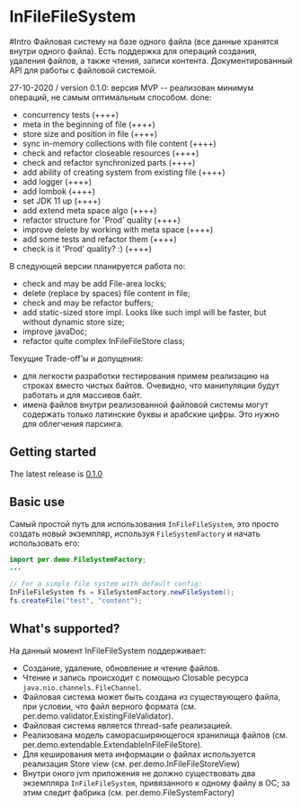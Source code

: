 InFileFileSystem
=====
#Intro
Файловая систему на базе одного файла (все данные хранятся внутри одного файла). 
Есть поддержка для операций создания, удаления файлов, а также чтения, записи контента. 
Документированный API для работы с файловой системой.

27-10-2020 / version 0.1.0:
версия MVP -- реализован минимум операций, не самым оптимальным способом.
done:
- concurrency tests (++++)
- meta in the beginning of file (++++)
- store size and position in file (++++)
- sync in-memory collections with file content (++++)
- check and refactor closeable resources (++++)
- check and refactor synchronized parts (++++)
- add ability of creating system from existing file (++++)
- add logger (++++)
- add lombok (++++)
- set JDK 11 up (++++)
- add extend meta space algo (++++)
- refactor structure for 'Prod' quality (++++)
- improve delete by working with meta space (++++)
- add some tests and refactor them (++++)
- check is it 'Prod' quality? :) (++++)

В следующей версии планируется работа по:
- check and may be add File-area locks;
- delete (replace by spaces) file content in file;
- check and may be refactor buffers;
- add static-sized store impl. Looks like such impl will be faster, but without dynamic store size;
- improve javaDoc;
- refactor quite complex InFileFileStore class;

Текущие Trade-off'ы и допущения:
- для легкости разработки тестирования примем реализацию на строках вместо чистых байтов. Очевидно, 
    что манипуляции будут работать и для массивов байт.
- имена файлов внутри реализованной файловой системы могут содержать только латинские буквы и арабские цифры. 
    Это нужно для облегчения парсинга.

Getting started
---------------
The latest release is [0.1.0](https://github.com/ppeerr/file-system/releases/tag/v0.1.0)

Basic use
---------
Самый простой путь для использования `InFileFileSystem`, это просто создать новый экземпляр, используя `FileSystemFactory`
и начать использовать его:

```java
import per.demo.FileSystemFactory;
...

// For a simple file system with default config:
InFileFileSystem fs = FileSystemFactory.newFileSystem();
fs.createFile("test", "content");
```

What's supported?
-----------------

На данный момент InFileFileSystem поддерживает:

- Создание, удаление, обновление и чтение файлов.
- Чтение и запись происходит с помощью Closable ресурса `java.nio.channels.FileChannel`.
- Файловая система может быть создана из существующего файла,
    при условии, что файл верного формата (см. per.demo.validator.ExistingFileValidator).
- Файловая система является thread-safe реализацией.
- Реализована модель саморасширяющегося хранилища файлов (см. per.demo.extendable.ExtendableInFileFileStore).
- Для кеширования мета информации о файлах используется реализация Store view (см. per.demo.InFileFileStoreView)
- Внутри оного jvm приложения не должно существовать два экземпляра `InFileFileSystem`, привязанного к одному файлу в ОС;
    за этим следит фабрика (см. per.demo.FileSystemFactory)